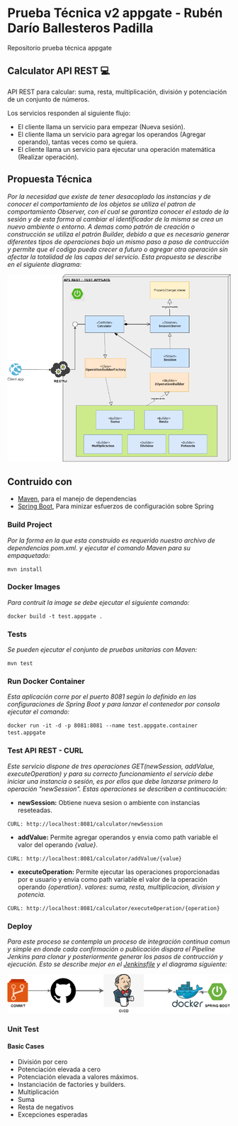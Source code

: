 # Prueba Técnica v2 appgate - Rubén Darío Ballesteros Padilla
Repositorio prueba técnica appgate

## Calculator API REST 💻
API REST para calcular: suma, resta, multiplicación, división y potenciación de un conjunto de números.

Los servicios responden al siguiente flujo:
*	El cliente llama un servicio para empezar (Nueva sesión).
*	El cliente llama un servicio para agregar los operandos (Agregar operando), tantas veces como se quiera.
*	El cliente llama un servicio para ejecutar una operación matemática (Realizar operación).

## Propuesta Técnica
_Por la necesidad que existe de tener desacoplado las instancias y de conocer el comportamiento de los objetos se utiliza el patron de comportamiento Observer, con el cual se garantiza conocer el estado de la sesión y de esta forma al cambiar el identificador de la misma se crea un nuevo ambiente o entorno. A demas como patrón de creación o construcción se utiliza el patrón Builder, debido a que es necesario generar diferentes tipos de operaciones bajo un mismo paso a paso de contrucción y permite que el codigo pueda crecer a futuro o agregar otra operación sin afectar la totalidad de las capas del servicio. Esta propuesta se describe en el siguiente diagrama:_

![Diagrama de componente](/documents/images/test_appgate.png)

## Contruido con

* [Maven](https://maven.apache.org/), para el manejo de dependencias
* [Spring Boot](https://spring.io/projects/spring-boot), Para minizar esfuerzos de configuración sobre Spring

### Build Project
_Por la forma en la que esta construido es requerido nuestro archivo de dependencias pom.xml. y ejecutar el comando Maven para su empaquetado:_

```
mvn install
```
### Docker Images

_Para contruit la image se debe ejecutar el siguiente comando:_

```
docker build -t test.appgate .
```

### Tests
_Se pueden ejecutar el conjunto de pruebas unitarias con Maven:_

```
mvn test
```


### Run Docker Container
_Esta aplicación corre por el puerto 8081 según lo definido en las configuraciones de Spring Boot y para lanzar el contenedor por consola ejecutar el comando:_

```
docker run -it -d -p 8081:8081 --name test.appgate.container test.appgate
```
### Test API REST - CURL
_Este servicio dispone de tres operaciones GET(newSession, addValue, executeOperation) y para su correcto funcionamiento el servicio debe iniciar una instancia o sesión, es por ellos que debe lanzarse primero la operación "newSession". Estas operaciones se describen a continucación:_

* **newSession:** Obtiene nueva sesion o ambiente con instancias reseteadas.
```
CURL: http://localhost:8081/calculator/newSession
```
* **addValue:** Permite agregar operandos y envia como path variable el valor del operando _{value}_.
```
CURL: http://localhost:8081/calculator/addValue/{value}
```
* **executeOperation:** Permite ejecutar las operaciones proporcionadas por e usuario y envia como path variable el valor de la operación operando _{operation}_. _valores: suma, resta, multiplicacion, division y potencia._
```
CURL: http://localhost:8081/calculator/executeOperation/{operation}
```

### Deploy
_Para este proceso se contempla un proceso de integración continua comun y simple en donde cada confirmación o publicación dispara el Pipeline Jenkins para clonar y posteriormente generar los pasos de contrucción y ejecución. Esto se describe mejor en el [Jenkinsfile](service/Jenkinsfile) y el diagrama siguiente:_ 

![Diagrama de estrategia](documents/images/estrategia_ci_cu.png)

### Unit Test

#### Basic Cases
* División por cero
* Potenciación elevada a cero
* Potenciación elevada a valores máximos.
* Instanciación de factories y builders.
* Multiplicación
* Suma
* Resta de negativos
* Excepciones esperadas
